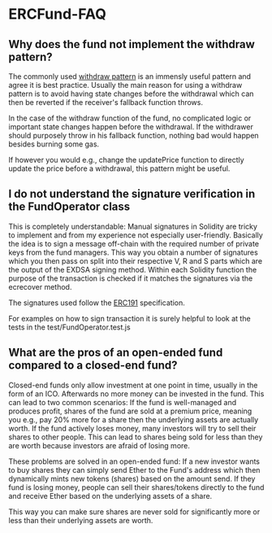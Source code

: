 # ERCFund-FAQ

## Why does the fund not implement the withdraw pattern? 
The commonly used [withdraw pattern](http://solidity.readthedocs.io/en/v0.4.21/common-patterns.html#withdrawal-from-contracts) is an immensly useful pattern and agree it is best practice. Usually the main reason for using a withdraw pattern is to avoid having state changes before the withdrawal which can then be reverted if the receiver's fallback function throws. 

In the case of the withdraw function of the fund, no complicated logic or important state changes happen before the withdrawal. If the withdrawer should purposely throw in his fallback function, nothing bad would happen besides burning some gas. 

If however you would e.g., change the updatePrice function to directly update the price before a withdrawal, this pattern might be useful.

## I do not understand the signature verification in the FundOperator class
This is completely understandable: Manual signatures in Solidity are tricky to implement and from my experience not especially user-friendly. 
Basically the idea is to sign a message off-chain with the required number of private keys from the fund managers. This way you obtain a number of signatures which you then pass on split into their respective V, R and S parts which are the output of the EXDSA signing method. 
Within each Solidity function the purpose of the transaction is checked if it matches the signatures via the ecrecover method. 

The signatures used follow the [ERC191](https://github.com/ethereum/EIPs/issues/191) specification.

For examples on how to sign transaction it is surely helpful to look at the tests in the test/FundOperator.test.js

## What are the pros of an open-ended fund compared to a closed-end fund?
Closed-end funds only allow investment at one point in time, usually in the form of an ICO. Afterwards no more money can be invested in the fund. This can lead to two common scenarios:
If the fund is well-managed and produces profit, shares of the fund are sold at a premium price, meaning you e.g., pay 20% more for a share then the underlying assets are actually worth.
If the fund actively loses money, many investors will try to sell their shares to other people. This can lead to shares being sold for less than they are worth because investors are afraid of losing more.

These problems are solved in an open-ended fund: If a new investor wants to buy shares they can simply send Ether to the Fund's address which then dynamically mints new tokens (shares) based on the amount send.
If they fund is losing money, people can sell their shares/tokens directly to the fund and receive Ether based on the underlying assets of a share.

This way you can make sure shares are never sold for significantly more or less than their underlying assets are worth.